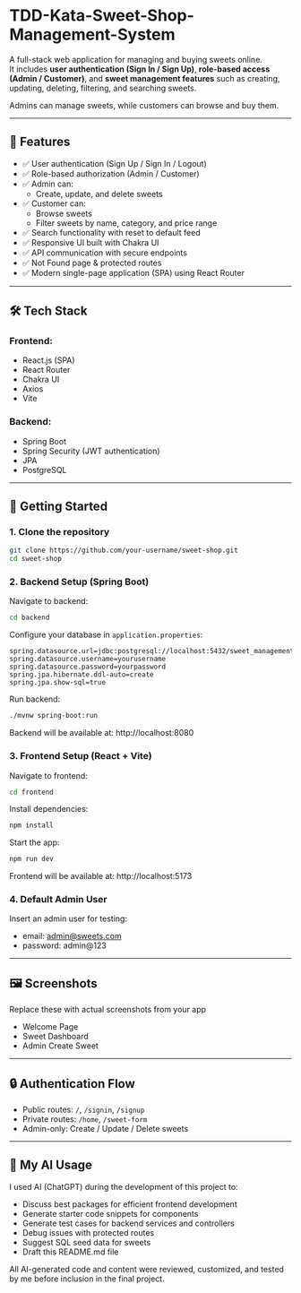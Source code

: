 # TDD-Kata-Sweet-Shop-Management-System
A full-stack web application for managing and buying sweets online.  
It includes **user authentication (Sign In / Sign Up)**, **role-based access (Admin / Customer)**, and **sweet management features** such as creating, updating, deleting, filtering, and searching sweets.  

Admins can manage sweets, while customers can browse and buy them.

---

## 🚀 Features

- ✅ User authentication (Sign Up / Sign In / Logout)
- ✅ Role-based authorization (Admin / Customer)
- ✅ Admin can:
  - Create, update, and delete sweets
- ✅ Customer can:
  - Browse sweets
  - Filter sweets by name, category, and price range
- ✅ Search functionality with reset to default feed
- ✅ Responsive UI built with Chakra UI
- ✅ API communication with secure endpoints
- ✅ Not Found page & protected routes
- ✅ Modern single-page application (SPA) using React Router

---

## 🛠️ Tech Stack

### Frontend:
- React.js (SPA)
- React Router
- Chakra UI
- Axios
- Vite

### Backend:
- Spring Boot
- Spring Security (JWT authentication)
- JPA
- PostgreSQL

---

## 🏁 Getting Started

### 1. Clone the repository
```bash
git clone https://github.com/your-username/sweet-shop.git
cd sweet-shop
```

### 2. Backend Setup (Spring Boot)

Navigate to backend:
```bash
cd backend
```

Configure your database in `application.properties`:
```
spring.datasource.url=jdbc:postgresql://localhost:5432/sweet_management_db
spring.datasource.username=yourusername
spring.datasource.password=yourpassword
spring.jpa.hibernate.ddl-auto=create
spring.jpa.show-sql=true
```

Run backend:
```bash
./mvnw spring-boot:run
```
Backend will be available at: http://localhost:8080

### 3. Frontend Setup (React + Vite)

Navigate to frontend:
```bash
cd frontend
```

Install dependencies:
```bash
npm install
```

Start the app:
```bash
npm run dev
```
Frontend will be available at: http://localhost:5173





### 4. Default Admin User

Insert an admin user for testing:
- email: admin@sweets.com
- password: admin@123

---

## 🖼️ Screenshots

Replace these with actual screenshots from your app
- Welcome Page
- Sweet Dashboard
- Admin Create Sweet

---

## 🔒 Authentication Flow

- Public routes: `/`, `/signin`, `/signup`
- Private routes: `/home`, `/sweet-form`
- Admin-only: Create / Update / Delete sweets

---

## 🤖 My AI Usage

I used AI (ChatGPT) during the development of this project to:
- Discuss best packages for efficient frontend development
- Generate starter code snippets for components
- Generate test cases for backend services and controllers
- Debug issues with protected routes
- Suggest SQL seed data for sweets
- Draft this README.md file

All AI-generated code and content were reviewed, customized, and tested by me before inclusion in the final project.
